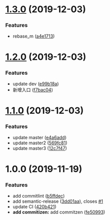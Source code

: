 # [1.3.0](https://github.com/tangfen/git_commit_share/compare/v1.2.0...v1.3.0) (2019-12-03)


### Features

* rebase_m ([a4e1713](https://github.com/tangfen/git_commit_share/commit/a4e1713dc4728f58d6e92b51648bc293b6ff5350))

# [1.2.0](https://github.com/tangfen/git_commit_share/compare/v1.1.0...v1.2.0) (2019-12-03)


### Features

* update dev ([e99b18a](https://github.com/tangfen/git_commit_share/commit/e99b18ad41ef3a9ff9f580bdb4f35128dbeb659a))
* 新增入口 ([f7bac04](https://github.com/tangfen/git_commit_share/commit/f7bac04348d6e0c7960259c03423451853ee8b94))

# [1.1.0](https://github.com/tangfen/git_commit_share/compare/v1.0.0...v1.1.0) (2019-12-03)


### Features

* update master ([e4a6add](https://github.com/tangfen/git_commit_share/commit/e4a6addaf75add55b529c7112ba30104f374d679))
* update master2 ([569fc81](https://github.com/tangfen/git_commit_share/commit/569fc813207087396d9725af35f4cc21bf93b52c))
* update master3 ([12c7f47](https://github.com/tangfen/git_commit_share/commit/12c7f474972237e8860b56add2464905722b00a7))

# 1.0.0 (2019-11-19)


### Features

* add commitlint ([b5ffdec](https://github.com/tangfen/git_commit_share/commit/b5ffdecc8ad09d473eaf9ac43baa65b63bea00e1))
* add semantic-release ([3dd01aa](https://github.com/tangfen/git_commit_share/commit/3dd01aabf8478db0680ffda47ad3ee246837cf55)), closes [#1](https://github.com/tangfen/git_commit_share/issues/1)
* update CI ([420b421](https://github.com/tangfen/git_commit_share/commit/420b421f766e25b14f9271f29de00328693e369a))
* **add commitizen:** add commitzen ([fe50993](https://github.com/tangfen/git_commit_share/commit/fe509934ac25e9b64a68ac60707ca512eced1553))
